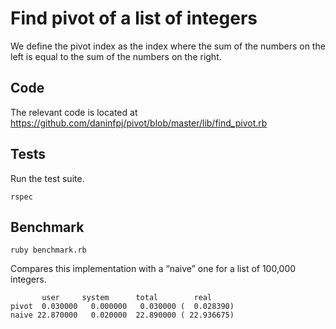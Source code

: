 # Find pivot of a list of integers

We define the pivot index as the index where the sum of the numbers on the left is equal to the sum of the numbers on the right.

## Code

The relevant code is located at https://github.com/daninfpj/pivot/blob/master/lib/find_pivot.rb

## Tests

Run the test suite.

```
rspec
```

## Benchmark

```
ruby benchmark.rb
```

Compares this implementation with a “naive” one for a list of 100,000 integers.

```
       user     system      total        real
pivot  0.030000   0.000000   0.030000 (  0.028390)
naive 22.870000   0.020000  22.890000 ( 22.936675)
```
